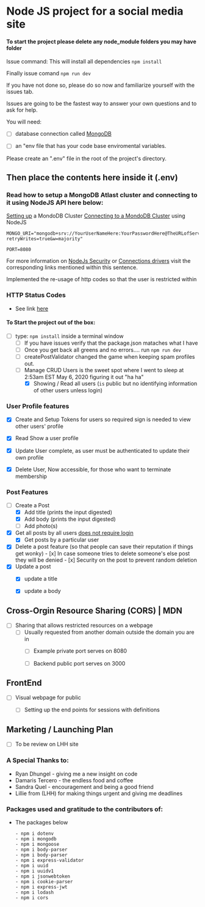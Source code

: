 # Node JS project for a social media site

#### To start the project please delete any node_module folders you may have folder

Issue command: This will install all dependencies 
`npm install`

Finally issue comand 
`npm run dev`

If you have not done so, please do so now and familiarize yourself with the issues tab.

Issues are going to be the fastest way to answer your own questions and to ask for help.  
 
 
You will need:  
- [ ] database connection called [MongoDB](https://www.mongodb.com/cloud/atlas) 
- [ ] an "env file that has your code base enviromental variables.  


Please create an ".env" file in the root of the project's directory.




## Then place the contents here inside it (.env)
### Read how to setup a MongoDB  Atlast cluster and connecting to it using NodeJS API here below:
[Setting up](https://docs.atlas.mongodb.com/tutorial/create-new-cluster/) a MondoDB Cluster
[Connecting to a MondoDB Cluster](https://docs.atlas.mongodb.com/driver-connection/) using NodeJS

```
MONGO_URI="mongodb+srv://YourUserNameHere:YourPasswordHere@TheURLofServer/test?retryWrites=true&w=majority"

PORT=8080
```

For more information on [NodeJs Security](https://docs.mongodb.com/manual/core/security-scram/) or [Connections drivers](https://docs.mongodb.com/drivers/node) visit the corresponding links mentioned within this sentence.


Implemented the re-usage of http codes so that the user is restricted within 
### HTTP Status Codes

- See link [here](error_code_definitions.md)


#### To Start the project out of the box:
- [ ] type: `npm install` inside a terminal window
    - [ ] If you have issues verify that the package.json mataches what I have
    - [ ] Once you get back all greens and no errors.... run `npm run dev`
    - [ ] createPostValidator changed the game when keeping spam profiles out.
    - [ ] Manage CRUD Users is the sweet spot where I went to sleep at 2:53am EST May 6, 2020 figuring it out "ha ha"
      - [x] Showing / Read all users  (`is` public but no identifying information of other users unless login)  
### User Profile features

- [x] Create and Setup Tokens for users so required sign is needed to view other users' profile
- [x] Read Show a user profile
- [x] Update User complete, as user must be authenticated to update their own profile
- [x] Delete User, Now accessible, for those who want to terminate membership


### Post Features

- [ ] Create a Post
    - [x] Add title (prints the input digested)
    - [x] Add body  (prints the input digested)
    - [ ] Add photo(s)
- [x] Get all posts by all users [does not require login](https://github.com/Hawaiideveloper/nodeJS_SocialMediaSite/blob/0c7a360a5c48154986ce8a158b5021624b452ce3/routes/post.js#L24)
    - [x] Get posts by a particular user
- [x] Delete a post feature (so that people can save their reputation if things get wonky)
      - [x] In case someone tries to delete someone's else post they will be denied
      - [x] Security on the post to prevent random deletion
- [x] Update a post
     - [x] update a title
     - [x] update a body



## Cross-Orgin Resource Sharing (CORS) | MDN
- [ ] Sharing that allows restricted resources on a webpage
  - [ ] Usually requested from another domain outside the domain you are in
    - [ ] Example private port serves on 8080
    - [ ] Backend public port serves on 3000


## FrontEnd 

- [ ] Visual webpage for public
  - [ ] Setting up the end points for sessions with definitions 



## Marketing / Launching Plan
- [ ] To be review on LHH site





### A Special Thanks to:

- Ryan Dhungel - giving me a new insight on code
- Damaris Tercero - the endless food and coffee
- Sandra Quel - encouragement and being a good friend
- Lillie from (LHH) for making things urgent and giving me deadlines



### Packages used and gratitude to the contributors of:
- The packages below  
 
      - npm i dotenv
      - npm i mongodb
      - npm i mongoose
      - npm i body-parser
      - npm i body-parser
      - npm i express-validator
      - npm i uuid
      - npm i uuidv1
      - npm i jsonwebtoken
      - npm i cookie-parser
      - npm i express-jwt
      - npm i lodash
      - npm i cors